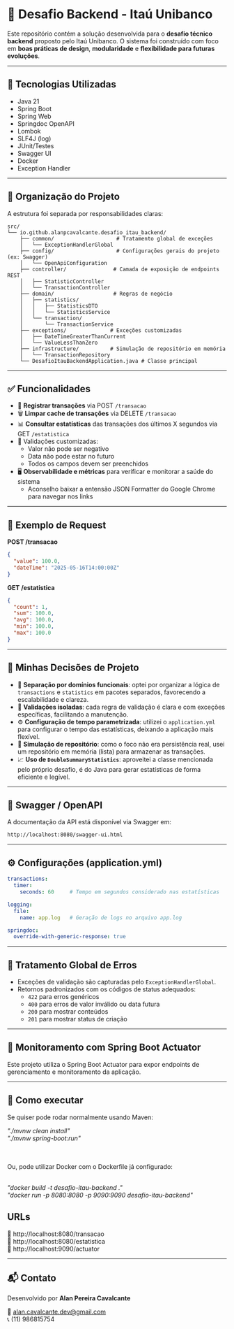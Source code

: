 
# 📘 Desafio Backend - Itaú Unibanco

Este repositório contém a solução desenvolvida para o **desafio técnico backend** proposto pelo Itaú Unibanco. O sistema foi construído com foco em **boas práticas de design**, **modularidade** e **flexibilidade para futuras evoluções**.

---

## 🔧 Tecnologias Utilizadas

- Java 21
- Spring Boot
- Spring Web
- Springdoc OpenAPI
- Lombok
- SLF4J (log)
- JUnit/Testes
- Swagger UI
- Docker
- Exception Handler

---

## 🧠 Organização do Projeto

A estrutura foi separada por responsabilidades claras:

```
src/
└── io.github.alanpcavalcante.desafio_itau_backend/
    ├── common/                    # Tratamento global de exceções
    │   └── ExceptionHandlerGlobal
    ├── config/                    # Configurações gerais do projeto (ex: Swagger)
    │   └── OpenApiConfiguration
    ├── controller/               # Camada de exposição de endpoints REST
    │   ├── StatisticController
    │   └── TransactionController
    ├── domain/                   # Regras de negócio
    │   ├── statistics/
    │   │   ├── StatisticsDTO
    │   │   └── StatisticsService
    │   └── transaction/
    │       └── TransactionService
    ├── exceptions/              # Exceções customizadas
    │   ├── DateTimeGreaterThanCurrent
    │   └── ValueLessThanZero
    ├── infrastructure/          # Simulação de repositório em memória
    │   └── TransactionRepository
    └── DesafioItauBackendApplication.java # Classe principal
```

---

## ✅ Funcionalidades

- 🔄 **Registrar transações** via POST `/transacao`
- 🗑️ **Limpar cache de transações** via DELETE `/transacao`
- 📊 **Consultar estatísticas** das transações dos últimos X segundos via GET `/estatistica`
- 🧹 Validações customizadas:
  - Valor não pode ser negativo
  - Data não pode estar no futuro
  - Todos os campos devem ser preenchidos
- 🖥️ **Observabilidade e métricas** para verificar e monitorar a saúde do sistema
  - Aconselho baixar a entensão JSON Formatter do Google Chrome para navegar nos links

---

## 📁 Exemplo de Request

**POST /transacao**
```json
{
  "value": 100.0,
  "dateTime": "2025-05-16T14:00:00Z"
}
```

**GET /estatistica**
```json
{
  "count": 1,
  "sum": 100.0,
  "avg": 100.0,
  "min": 100.0,
  "max": 100.0
}
```

---

## 💭 Minhas Decisões de Projeto

- 🌱 **Separação por domínios funcionais**: optei por organizar a lógica de `transactions` e `statistics` em pacotes separados, favorecendo a escalabilidade e clareza.
- 🧪 **Validações isoladas**: cada regra de validação é clara e com exceções específicas, facilitando a manutenção.
- ⚙️ **Configuração de tempo parametrizada**: utilizei o `application.yml` para configurar o tempo das estatísticas, deixando a aplicação mais flexível.
- 🧰 **Simulação de repositório**: como o foco não era persistência real, usei um repositório em memória (lista) para armazenar as transações.
- 📈 **Uso de `DoubleSummaryStatistics`**: aproveitei a classe mencionada pelo próprio desafio, é do Java para gerar estatísticas de forma eficiente e legível.

---

## 📄 Swagger / OpenAPI

A documentação da API está disponível via Swagger em:

```
http://localhost:8080/swagger-ui.html
```

---

## ⚙️ Configurações (application.yml)

```yaml
transactions:
  timer:
    seconds: 60     # Tempo em segundos considerado nas estatísticas

logging:
  file:
    name: app.log   # Geração de logs no arquivo app.log

springdoc:
  override-with-generic-response: true
```

---

## 🚫 Tratamento Global de Erros

- Exceções de validação são capturadas pelo `ExceptionHandlerGlobal`.
- Retornos padronizados com os códigos de status adequados:
  - `422` para erros genéricos
  - `400` para erros de valor inválido ou data futura
  - `200` para mostrar conteúdos
  - `201` para mostrar status de criação
---

## 🔧 Monitoramento com Spring Boot Actuator

Este projeto utiliza o Spring Boot Actuator para expor endpoints de gerenciamento e monitoramento da aplicação.

---

## 🚀 Como executar

Se quiser pode rodar normalmente usando Maven:

<i>
"./mvnw clean install" <br>
"./mvnw spring-boot:run"
</i>

<br><br>
Ou, pode utilizar Docker com o Dockerfile já configurado:
<br><br>

<i>
"docker build -t desafio-itau-backend ." <br>
"docker run -p 8080:8080 -p 9090:9090 desafio-itau-backend"
</i>

## URLs
🔗 http://localhost:8080/transacao <br>
🔗 http://localhost:8080/estatistica <br>
🔗 http://localhost:9090/actuator



---

## 📬 Contato

Desenvolvido por **Alan Pereira Cavalcante**

📧 alan.cavalcante.dev@gmail.com <br>
📞 (11) 986815754
